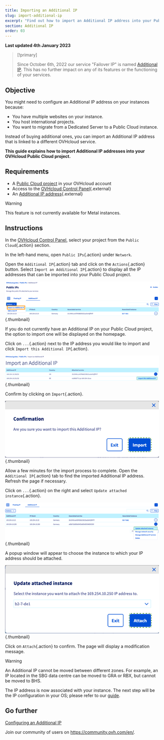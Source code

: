```yaml
---
title: Importing an Additional IP
slug: import-additional-ip
excerpt: "Find out how to import an Additional IP address into your Public Cloud project"
section: Additional IP
order: 03
---
```


**Last updated 4th January 2023**

> [!primary]
>
> Since October 6th, 2022 our service "Failover IP" is named [Additional IP](https://www.ovhcloud.com/en/network/additional-ip/). This has no further impact on any of its features or the functioning of your services.
>

## Objective

You might need to configure an Additional IP address on your instances because:

- You have multiple websites on your instance.
- You host international projects.
- You want to migrate from a Dedicated Server to a Public Cloud instance.

Instead of buying additional ones, you can import an Additional IP address that is linked to a different OVHcloud service.

**This guide explains how to import Additional IP addresses into your OVHcloud Public Cloud project.**

## Requirements

- A [Public Cloud project](https://www.ovhcloud.com/en/public-cloud/) in your OVHcloud account
- Access to the [OVHcloud Control Panel](https://ca.ovh.com/auth/?action=gotomanager&from=https://www.ovh.com/world/&ovhSubsidiary=we){.external}
- An [Additional IP address](https://www.ovhcloud.com/en/bare-metal/ip/){.external}

> [!warning]
> This feature is not currently available for Metal instances.
>

## Instructions

In the [OVHcloud Control Panel](https://ca.ovh.com/auth/?action=gotomanager&from=https://www.ovh.com/world/&ovhSubsidiary=we), select your project from the `Public Cloud`{.action} section. 

In the left-hand menu, open `Public IPs`{.action} under `Network`.

Open the `Additional IP`{.action} tab and click on the `Actions`{.action} button. Select `Import an Additional IP`{.action} to display all the IP addresses that can be imported into your Public Cloud project.

![IP Section](images/import22_01.png){.thumbnail}

If you do not currently have an Additional IP on your Public Cloud project, the option to import one will be displayed on the homepage.

Click on `...`{.action} next to the IP address you would like to import and click `Import this Additional IP`{.action}.

![Import Additional IP](images/import22_02.png){.thumbnail}

Confirm by clicking on `Import`{.action}.

![Import confirm](images/import22_03.png){.thumbnail}

Allow a few minutes for the import process to complete. Open the `Additional IP`{.action} tab to find the imported Additional IP address. Refresh the page if necessary.

Click on `...`{.action} on the right and select `Update attached instance`{.action}.

![Import Additional IP](images/import22_04.png){.thumbnail}

A popup window will appear to choose the instance to which your IP address should be attached.

![Import Additional IP](images/import22_05.png){.thumbnail}

Click on `Attach`{.action} to confirm. The page will display a modification message.

> [!warning]
>
> An Additional IP cannot be moved between different zones. For example, an IP located in the SBG data centre can be moved to GRA or RBX, but cannot be moved to BHS.
>

The IP address is now associated with your instance.
The next step will be the IP configuration in your OS; please refer to our [guide](https://docs.ovh.com/us/en/publiccloud/network-services/configure-additional-ip/).

## Go further

[Configuring an Additional IP](https://docs.ovh.com/us/en/publiccloud/network-services/configure-additional-ip/)

Join our community of users on <https://community.ovh.com/en/>.
